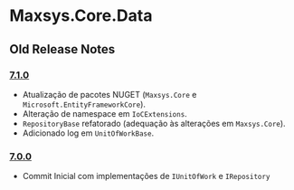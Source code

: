 # Maxsys.Core.Data

## Old Release Notes

### [7.1.0](https://www.nuget.org/packages/Maxsys.Core.Data/7.1.0)
- Atualização de pacotes NUGET (`Maxsys.Core` e `Microsoft.EntityFrameworkCore`).
- Alteração de namespace em `IoCExtensions`.
- `RepositoryBase` refatorado (adequação às alterações em `Maxsys.Core`).
- Adicionado log em `UnitOfWorkBase`.

### [7.0.0](https://www.nuget.org/packages/Maxsys.Core.Data/7.0.0)
- Commit Inicial com implementações de `IUnitOfWork` e `IRepository`